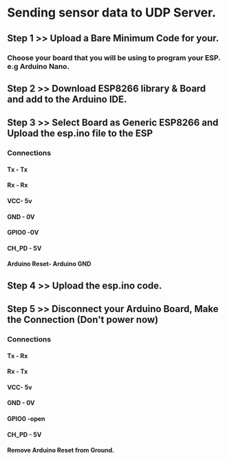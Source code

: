 # Sending sensor data to UDP Server.
## Step 1 >> Upload a Bare Minimum Code for your.
###     Choose your board that you will be using to program your ESP. e.g Arduino Nano.
## Step 2 >> Download ESP8266 library & Board and add to the Arduino IDE.
 ## Step 3 >> Select Board as Generic ESP8266 and Upload the esp.ino file to the ESP
 ### Connections 
 #### Tx - Tx
 #### Rx - Rx
 #### VCC- 5v
 #### GND - 0V 
 #### GPIO0 -0V
 #### CH_PD - 5V

 #### Arduino Reset- Arduino GND 

 ## Step 4 >> Upload the esp.ino code.

 ## Step 5 >> Disconnect your Arduino Board, Make the Connection (Don't power now)

 ### Connections 
 #### Tx - Rx
 #### Rx - Tx
 #### VCC- 5v
 #### GND - 0V 
 #### GPIO0 -open
 #### CH_PD - 5V

 #### Remove Arduino Reset from Ground.
